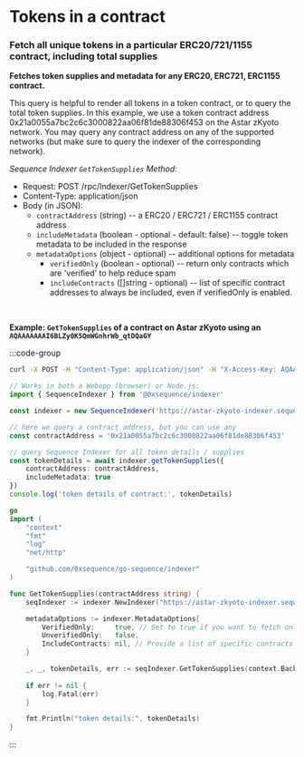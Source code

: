 # Tokens in a contract

### Fetch all unique tokens in a particular ERC20/721/1155 contract, including total supplies

**Fetches token supplies and metadata for any ERC20, ERC721, ERC1155 contract.**

This query is helpful to render all tokens in a token contract, or to query the total token supplies.
In this example, we use a token contract address 0x21a0055a7bc2c6c3000822aa06f81de88306f453
on the Astar zKyoto network. You may query any contract address on any of the supported networks (but make
sure to query the indexer of the corresponding network).


*Sequence Indexer `GetTokenSupplies` Method:*

* Request: POST /rpc/Indexer/GetTokenSupplies
* Content-Type: application/json
* Body (in JSON):
	* `contractAddress` (string) -- a ERC20 / ERC721 / ERC1155 contract address
	* `includeMetadata` (boolean - optional - default: false) -- toggle token metadata to be included in the response
	* `metadataOptions` (object - optional) -- additional options for metadata
		- `verifiedOnly` (boolean - optional) -- return only contracts which are 'verified' to help reduce spam
		- `includeContracts` ([]string - optional) -- list of specific contract addresses to always be included, even if verifiedOnly is enabled.


<br />

**Example: `GetTokenSupplies` of a contract on Astar zKyoto using an `AQAAAAAAAI6BLZy0K5QmWGnhrWb_qtDQaGY`**

:::code-group

```bash [cURL]
curl -X POST -H "Content-Type: application/json" -H "X-Access-Key: AQAAAAAAAI6BLZy0K5QmWGnhrWb_qtDQaGY" https://astar-zkyoto-indexer.sequence.app/rpc/Indexer/GetTokenSupplies -d '{ "contractAddress": "0x21a0055a7bc2c6c3000822aa06f81de88306f453", "includeMetadata": true }'
```

```ts [Typescript]
// Works in both a Webapp (browser) or Node.js:
import { SequenceIndexer } from '@0xsequence/indexer'

const indexer = new SequenceIndexer('https://astar-zkyoto-indexer.sequence.app', 'AQAAAAAAAI6BLZy0K5QmWGnhrWb_qtDQaGY')

// here we query a contract address, but you can use any
const contractAddress = '0x21a0055a7bc2c6c3000822aa06f81de88306f453'

// query Sequence Indexer for all token details / supplies
const tokenDetails = await indexer.getTokenSupplies({
	contractAddress: contractAddress,
	includeMetadata: true
})
console.log('token details of contract:', tokenDetails)
```

```go [Go]
go
import (
	"context"
	"fmt"
	"log"
	"net/http"

	"github.com/0xsequence/go-sequence/indexer"
)

func GetTokenSupplies(contractAddress string) {
	seqIndexer := indexer.NewIndexer("https://astar-zkyoto-indexer.sequence.app", "AQAAAAAAAI6BLZy0K5QmWGnhrWb_qtDQaGY")

	metadataOptions := indexer.MetadataOptions{
		VerifiedOnly:     true, // Set to true if you want to fetch only verified contracts
		UnverifiedOnly:   false,
		IncludeContracts: nil, // Provide a list of specific contracts to include, if any
	}

	_, _, tokenDetails, err := seqIndexer.GetTokenSupplies(context.Background(), contractAddress, nil, &metadataOptions, nil)
	
	if err != nil {
		log.Fatal(err)
	}

	fmt.Println("token details:", tokenDetails)
}
```

:::

